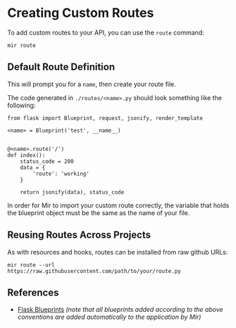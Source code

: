 # Creating Custom Routes

To add custom routes to your API, you can use the `route` command:

```
mir route
```


## Default Route Definition

This will prompt you for a `name`, then create your route file.

The code generated in `./routes/<name>.py` should look something like the following:

```
from flask import Blueprint, request, jsonify, render_template

<name> = Blueprint('test', __name__)


@<name>.route('/')
def index():
    status_code = 200
    data = {
        'route': 'working'
    }

    return jsonify(data), status_code
```

In order for Mir to import your custom route correctly, the variable that holds the blueprint object must be the same as the name of your file.


## Reusing Routes Across Projects

As with resources and hooks, routes can be installed from raw github URLs:

```
mir route --url https://raw.githubusercontent.com/path/to/your/route.py
```

## References

* [Flask Blueprints](http://flask.pocoo.org/docs/0.12/blueprints/) _(note that all blueprints added according to the above conventions are added automatically to the application by Mir)_
